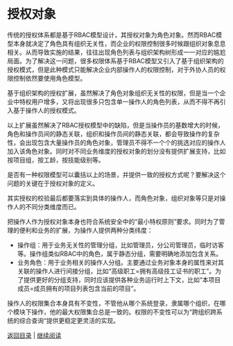 # 授权对象 #
传统的授权体系都是基于RBAC模型设计，其授权对象为角色对象。然而RBAC模型本身就决定了角色具有组织无关性，而企业的权限控制很多时候跟组织对象息息相关。从而导致实施的结果，往往出现角色列表与组织架构树形成一一对应的尴尬局面。为了解决这一问题，很多权限体系基于RBAC模型又引入了基于组织架构的授权模式，但是此种模式只能解决企业内部操作人的权限控制，对于外协人员的权限控制依然要使用角色模型。

基于组织架构的授权扩展，虽然解决了角色对象组织无关性的权限，但是当一个企业中特权用户增多，又将出现很多只包含单一操作人的角色列表，从而不得不再引入基于操作人的授权模式。


以上扩展虽然解决了RBAC授权模型中的缺陷，但是当操作员的基数增大的时候，角色和操作员间的静态关联，组织和操作员间的静态关联，都会导致操作的复杂性，会出现包含大量操作员的角色对象，管理员不得不一个个的挑选对应的操作人加入该角色对象。同时对不同业务维度的授权对象的划分没有提供扩展支持，比如按项目组，按工龄，按技能级别等。


是否有一种权限模型可以囊括以上的场景，并提供一致的授权方式呢？要解决这个问题的关键在于授权对象的定义。


其实授权的校验最后都要落实到具体的操作人，而角色对象，组织对象等只是对操作人的不同分类维度而已。

把操作人作为授权对象本身也符合系统安全中的“最小特权原则”要求。同时为了管理的便利和业务的扩展，为操作人提供两种分类纬度：

- 操作组：用于业务无关性的管理分组，比如管理员，分公司管理员，临时访客等。操作组类似RBAC中的角色，属于静态分组，需要明确地添加包含关系。
- 业务角色：用于业务相关的操作人分组。主要通过业务对象本身的属性来对其关联的操作人进行间接分组，比如“高级职工=拥有高级技工证书的职工”。为了提供更好的分组支持，同时应该提供各种业务运行时上下文，比如“本项目成员=成员拥有的项目列表包含当前的项目”。

操作人的权限集合本身具有不变性，不管他从哪个系统登录，隶属哪个组织，在哪个模块下操作，他的最大权限集合总是一致的。权限的不变性可以为“跨组织跨系统的综合查询“提供更稳定更灵活的实现。



[返回目录](../toc.md) | [继续阅读](02.2.md)